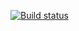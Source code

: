 [![Build status](https://ci.appveyor.com/api/projects/status/taf9pg23moxi50iq?svg=true)](https://ci.appveyor.com/project/davmarat/promises)
